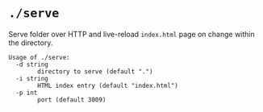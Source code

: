 # `./serve`

Serve folder over HTTP and live-reload `index.html` page on change within the
directory.

```
Usage of ./serve:
  -d string
        directory to serve (default ".")
  -i string
        HTML index entry (default "index.html")
  -p int
        port (default 3009)
```
